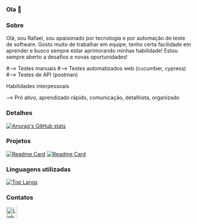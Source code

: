 ### Ola 👋

### Sobre
Olá, sou Rafael, sou apaixonado por tecnologia e por automação de teste de software. Gosto muito de trabalhar em equipe, tenho certa facilidade em aprender e busco sempre estar aprimorando minhas habilidade!
Estou sempre aberto a desafios e novas oportunidades!

#--> Testes manuais
#--> Testes automatizados web (cucumber, cypress)
#--> Testes de API (postman)

Habilidades interpessoais

--> Pró ativo, aprendizado rápido, comunicação, detalhista, organizado

### Detalhes

[![Anurag's GitHub stats](https://github-readme-stats.vercel.app/api?username=RafaelMMorais&show_icons=true&theme=dark)](https://github.com/anuraghazra/github-readme-stats)

### Projetos

[![Readme Card](https://github-readme-stats.vercel.app/api/pin/?username=RafaelMMorais&repo=Teste-E2E-EBAC-EM12&theme=dark)](https://github.com/anuraghazra/github-readme-stats)
[![Readme Card](https://github-readme-stats.vercel.app/api/pin/?username=RafaelMMorais&repo=Teste-API-EBAC&theme=dark)](https://github.com/anuraghazra/github-readme-stats)

### Linguagens utilizadas

[![Top Langs](https://github-readme-stats.vercel.app/api/top-langs/?username=RafaelMMorais&layout=compact)](https://github.com/anuraghazra/github-readme-stats)

### Contatos

[<img src='https://img.shields.io/badge/LinkedIn-0077B5?style=for-the-badge&logo=linkedin&logoColor=white' alt='Linkedin' height='30'>](https://www.linkedin.com/in/rafaelm-morais/)


<!--
**RafaelMMorais/RafaelMMorais** is a ✨ _special_ ✨ repository because its `README.md` (this file) appears on your GitHub profile.

Here are some ideas to get you started:

- 🔭 I’m currently working on ...
- 🌱 I’m currently learning ...
- 👯 I’m looking to collaborate on ...
- 🤔 I’m looking for help with ...
- 💬 Ask me about ...
- 📫 How to reach me: ...
- 😄 Pronouns: ...
- ⚡ Fun fact: ...
-->
